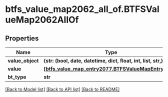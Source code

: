 # btfs_value_map2062_all_of.BTFSValueMap2062AllOf

## Properties
Name | Type | Description | Notes
------------ | ------------- | ------------- | -------------
**value_object** | **{str: (bool, date, datetime, dict, float, int, list, str,)}** |  | [optional] 
**value** | [**[btfs_value_map_entry2077.BTFSValueMapEntry2077]**](BTFSValueMapEntry2077.md) |  | [optional] 
**bt_type** | **str** |  | [optional] 

[[Back to Model list]](../README.md#documentation-for-models) [[Back to API list]](../README.md#documentation-for-api-endpoints) [[Back to README]](../README.md)


